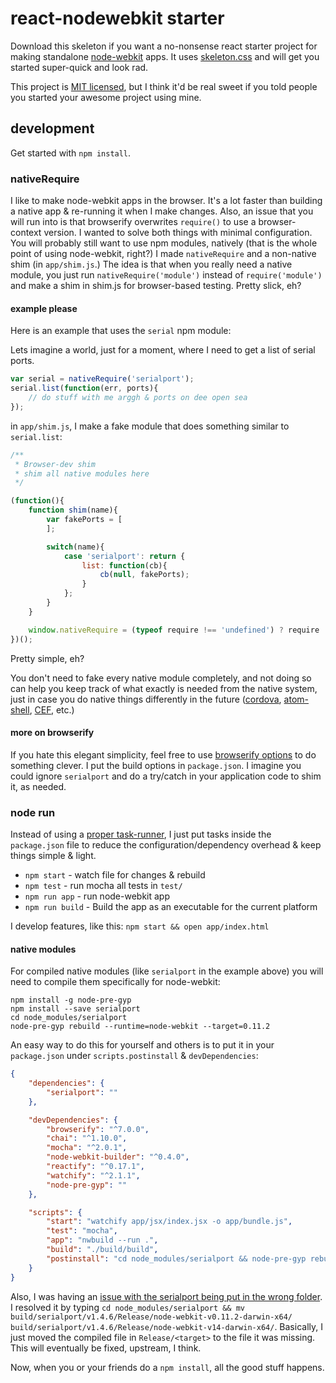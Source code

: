 # react-nodewebkit starter

Download this skeleton if you want a no-nonsense react starter project for making standalone [node-webkit](https://github.com/rogerwang/node-webkit) apps.  It uses [skeleton.css](http://getskeleton.com/) and will get you started super-quick and look rad.

This project is [MIT licensed](http://opensource.org/licenses/MIT), but I think it'd be real sweet if you told people you started your awesome project using mine.


## development

Get started with `npm install`.

### nativeRequire

I like to make node-webkit apps in the browser. It's a lot faster than building a native app & re-running it when I make changes. Also, an issue that you will run into is that browserify overwrites `require()` to use a browser-context version.  I wanted to solve both things with minimal configuration. You will probably still want to use npm modules, natively (that is the whole point of using node-webkit, right?) I made `nativeRequire` and a non-native shim (in `app/shim.js`.) The idea is that when you really need a native module, you just run `nativeRequire('module')` instead of `require('module')` and make a shim in shim.js for browser-based testing. Pretty slick, eh?

#### example please

Here is an example that uses the `serial` npm module:

Lets imagine a world, just for a moment, where I need to get a list of serial ports.

```javascript
var serial = nativeRequire('serialport');
serial.list(function(err, ports){
    // do stuff with me arggh & ports on dee open sea
});
```

in `app/shim.js`, I make a fake module that does something similar to `serial.list`:

```javascript
/**
 * Browser-dev shim
 * shim all native modules here
 */

(function(){
    function shim(name){
        var fakePorts = [
        ];

        switch(name){
            case 'serialport': return {
                list: function(cb){
                    cb(null, fakePorts);
                }
            };
        }
    }

    window.nativeRequire = (typeof require !== 'undefined') ? require : shim;
})();
```

Pretty simple, eh?

You don't need to fake every native module completely, and not doing so can help you keep track of what exactly is needed from the native system, just in case you do native things differently in the future ([cordova](http://cordova.apache.org/), [atom-shell](https://github.com/atom/atom-shell), [CEF](https://code.google.com/p/chromiumembedded/), etc.)

#### more on browserify

If you hate this elegant simplicity, feel free to use [browserify options](https://github.com/substack/node-browserify) to do something clever. I put the build options in `package.json`. I imagine you could ignore `serialport` and do a try/catch in your application code to shim it, as needed.

### node run

Instead of using a [proper task-runner](http://gulpjs.com/), I just put tasks inside the `package.json` file to reduce the configuration/dependency overhead & keep things simple & light.

*  `npm start` - watch file for changes & rebuild
*  `npm test` - run mocha all tests in `test/`
*  `npm run app` - run node-webkit app
*  `npm run build` - Build the app as an executable for the current platform

I develop features, like this: `npm start && open app/index.html`

#### native modules

For compiled native modules (like `serialport` in the example above) you will need to compile them specifically for node-webkit:

```
npm install -g node-pre-gyp
npm install --save serialport
cd node_modules/serialport
node-pre-gyp rebuild --runtime=node-webkit --target=0.11.2
```

An easy way to do this for yourself and others is to put it in your `package.json` under `scripts.postinstall` & `devDependencies`:

```json
{
    "dependencies": {
        "serialport": ""
    },

    "devDependencies": {
        "browserify": "^7.0.0",
        "chai": "^1.10.0",
        "mocha": "^2.0.1",
        "node-webkit-builder": "^0.4.0",
        "reactify": "^0.17.1",
        "watchify": "^2.1.1",
        "node-pre-gyp": ""
    },

    "scripts": {
        "start": "watchify app/jsx/index.jsx -o app/bundle.js",
        "test": "mocha",
        "app": "nwbuild --run .",
        "build": "./build/build",
        "postinstall": "cd node_modules/serialport && node-pre-gyp rebuild --runtime=node-webkit --target=0.11.2"
    }
}
```

Also, I was having an [issue with the serialport being put in the wrong folder](https://github.com/voodootikigod/node-serialport/issues/374). I resolved it by typing `cd node_modules/serialport && mv build/serialport/v1.4.6/Release/node-webkit-v0.11.2-darwin-x64/ build/serialport/v1.4.6/Release/node-webkit-v14-darwin-x64/`. Basically,  I just moved the compiled file in `Release/<target>` to the file it was missing.  This will eventually be fixed, upstream, I think.

Now, when you or your friends do a `npm install`,  all the good stuff happens.

